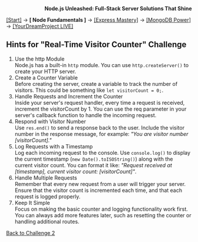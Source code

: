 **<p align="right">Node.js Unleashed: Full-Stack Server Solutions That Shine</p>**

[[Start]](../Introduction.md) → **[ Node Fundamentals ]** → [[Express Mastery]](#express) → [[MongoDB Power]](#mongodb) → [[YourDreamProject LIVE]](#project)

## Hints for "Real-Time Visitor Counter" Challenge

1. Use the http Module<br />
   Node.js has a built-in `http` module. You can use `http.createServer()` to create your HTTP server.
2. Create a Counter Variable<br />
   Before creating the server, create a variable to track the number of visitors. This could be something like `let visitorCount = 0;`.
3. Handle Requests and Increment the Counter<br />
   Inside your server's request handler, every time a request is received, increment the visitorCount by 1. You can use the req parameter in your server's callback function to handle the incoming request.
4. Respond with Visitor Number<br />
   Use `res.end()` to send a response back to the user. Include the visitor number in the response message, for example: *"You are visitor number [visitorCount]."*
5. Log Requests with a Timestamp<br />
   Log each incoming request to the console. Use `console.log()` to display the current timestamp (`new Date().toISOString()`) along with the current visitor count. You can format it like: *"Request received at [timestamp], current visitor count: [visitorCount]"*.
6. Handle Multiple Requests<br />
   Remember that every new request from a user will trigger your server. Ensure that the visitor count is incremented each time, and that each request is logged properly.
7. Keep It Simple<br />
   Focus on making the basic counter and logging functionality work first. You can always add more features later, such as resetting the counter or handling additional routes.

[Back to Challenge 2](1-5SB-3.md)
